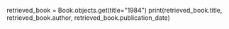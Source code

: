 retrieved_book = Book.objects.get(title="1984")
print(retrieved_book.title, retrieved_book.author, retrieved_book.publication_date)
